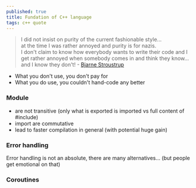 ```yaml
---
published: true
title: Fundation of C++ language
tags: c++ quote
---
```

> I did not insist on purity of the current fashionable style...  
> at the time I was rather annoyed and purity is for nazis.    
> I don't claim to know how everybody wants to write their code and I get rather annoyed when somebody comes in and think they know...  
> and I know they don't! - [Bjarne Stroustrup](https://youtu.be/15QF2q66NhU?t=1760)

- What you don't use, you don't pay for
- What you do use, you couldn't hand-code any better

### Module
- are not transitive (only what is exported is imported vs full content of #include)
- import are commutative
- lead to faster compilation in general (with potential huge gain)

### Error handling
Error handling is not an absolute, there are many alternatives...
(but people get emotional on that)

### Coroutines